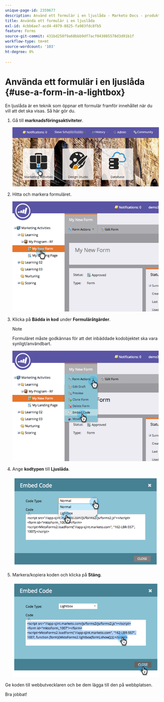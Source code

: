 ```yaml
---
unique-page-id: 2359677
description: Använd ett formulär i en ljuslåda - Marketo Docs - produktdokumentation
title: Använda ett formulär i en ljuslåda
exl-id: 4cbb6ae7-acd4-4979-8825-fa983fdc8fb5
feature: Forms
source-git-commit: 431bd258f9a68bbb9df7acf043085578d3d91b1f
workflow-type: tm+mt
source-wordcount: '103'
ht-degree: 0%

---
```


# Använda ett formulär i en ljuslåda {#use-a-form-in-a-lightbox}

En ljuslåda är en teknik som öppnar ett formulär framför innehållet när du vill att det ska visas. Så här gör du.

1. Gå till **marknadsföringsaktiviteter**.

   ![](assets/login-marketing-activities-8.png)

1. Hitta och markera formuläret.

   ![](assets/image2014-9-15-14-3a32-3a15.png)

1. Klicka på **Bädda in kod** under **Formuläråtgärder**.

   >[!NOTE]
   >
   >Formuläret måste godkännas för att det inbäddade kodobjektet ska vara synligt/användbart.

   ![](assets/image2014-9-15-14-3a32-3a24.png)

1. Ange **kodtypen** till **Ljuslåda**.

   ![](assets/image2014-9-15-14-3a32-3a31.png)

1. Markera/kopiera koden och klicka på **Stäng**.

   ![](assets/image2014-9-15-14-3a32-3a39.png)

Ge koden till webbutvecklaren och be dem lägga till den på webbplatsen.

Bra jobbat!
